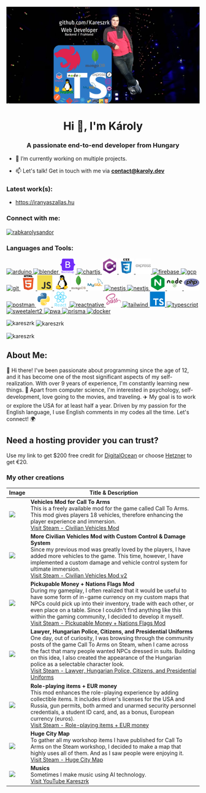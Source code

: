[<img src="https://raw.githubusercontent.com/Kareszrk/Kareszrk/main/myself_with_technologies.png" />](https://raw.githubusercontent.com/Kareszrk/Kareszrk/main/myself_with_technologies.png)
<h1 align="center">Hi 👋, I'm Károly</h1>
<h3 align="center">A passionate end-to-end developer from Hungary</h3>

- 🔭 I’m currently working on multiple projects.

- 📫 Let's talk! Get in touch with me via **contact@karoly.dev**

<h3 align="left">Latest work(s):</h3>
<p align="left">
<ul>
  <li><a href="https://iranyaszallas.hu" target="blank">https://iranyaszallas.hu</a></li>
</ul>
<h3 align="left">Connect with me:</h3>
<a href="https://fb.com/rabkarolysandor" target="blank"><img align="center" src="https://raw.githubusercontent.com/rahuldkjain/github-profile-readme-generator/master/src/images/icons/Social/facebook.svg" alt="rabkarolysandor" height="30" width="40" /></a>
</p>

<h3 align="left">Languages and Tools:</h3>
<p align="left"> <a href="https://www.arduino.cc/" target="_blank" rel="noreferrer"> <img src="https://cdn.worldvectorlogo.com/logos/arduino-1.svg" alt="arduino" width="40" height="40"/> </a> <a href="https://www.blender.org/" target="_blank" rel="noreferrer"> <img src="https://download.blender.org/branding/community/blender_community_badge_white.svg" alt="blender" width="40" height="40"/> </a> <a href="https://getbootstrap.com" target="_blank" rel="noreferrer"> <img src="https://raw.githubusercontent.com/devicons/devicon/master/icons/bootstrap/bootstrap-plain-wordmark.svg" alt="bootstrap" width="40" height="40"/> </a> <a href="https://www.chartjs.org" target="_blank" rel="noreferrer"> <img src="https://www.chartjs.org/media/logo-title.svg" alt="chartjs" width="40" height="40"/> </a> <a href="https://www.w3schools.com/cs/" target="_blank" rel="noreferrer"> <img src="https://raw.githubusercontent.com/devicons/devicon/master/icons/csharp/csharp-original.svg" alt="csharp" width="40" height="40"/> </a> <a href="https://www.w3schools.com/css/" target="_blank" rel="noreferrer"> <img src="https://raw.githubusercontent.com/devicons/devicon/master/icons/css3/css3-original-wordmark.svg" alt="css3" width="40" height="40"/> </a> <a href="https://expressjs.com" target="_blank" rel="noreferrer"> <img src="https://raw.githubusercontent.com/devicons/devicon/master/icons/express/express-original-wordmark.svg" alt="express" width="40" height="40"/> </a> <a href="https://firebase.google.com/" target="_blank" rel="noreferrer"> <img src="https://www.vectorlogo.zone/logos/firebase/firebase-icon.svg" alt="firebase" width="40" height="40"/> </a> <a href="https://cloud.google.com" target="_blank" rel="noreferrer"> <img src="https://www.vectorlogo.zone/logos/google_cloud/google_cloud-icon.svg" alt="gcp" width="40" height="40"/> </a> <a href="https://git-scm.com/" target="_blank" rel="noreferrer"> <img src="https://www.vectorlogo.zone/logos/git-scm/git-scm-icon.svg" alt="git" width="40" height="40"/> </a> <a href="https://www.w3.org/html/" target="_blank" rel="noreferrer"> <img src="https://raw.githubusercontent.com/devicons/devicon/master/icons/html5/html5-original-wordmark.svg" alt="html5" width="40" height="40"/> </a>  <a href="https://developer.mozilla.org/en-US/docs/Web/JavaScript" target="_blank" rel="noreferrer"> <img src="https://raw.githubusercontent.com/devicons/devicon/master/icons/javascript/javascript-original.svg" alt="javascript" width="40" height="40"/> </a> <a href="https://www.linux.org/" target="_blank" rel="noreferrer"> <img src="https://raw.githubusercontent.com/devicons/devicon/master/icons/linux/linux-original.svg" alt="linux" width="40" height="40"/> </a> <a href="https://www.mongodb.com/" target="_blank" rel="noreferrer"> <img src="https://raw.githubusercontent.com/devicons/devicon/master/icons/mongodb/mongodb-original-wordmark.svg" alt="mongodb" width="40" height="40"/> </a> <a href="https://www.mysql.com/" target="_blank" rel="noreferrer"> <img src="https://raw.githubusercontent.com/devicons/devicon/master/icons/mysql/mysql-original-wordmark.svg" alt="mysql" width="40" height="40"/> </a> <a href="https://nestjs.com/" target="_blank" rel="noreferrer"> <img src="https://avatars.githubusercontent.com/u/28507035?s=200&v=4" alt="nestjs" width="40" height="40"/> </a> <a href="https://nextjs.org/" target="_blank" rel="noreferrer"> <img src="https://cdn.worldvectorlogo.com/logos/nextjs-2.svg" alt="nextjs" width="40" height="40"/> </a> <a href="https://www.nginx.com" target="_blank" rel="noreferrer"> <img src="https://raw.githubusercontent.com/devicons/devicon/master/icons/nginx/nginx-original.svg" alt="nginx" width="40" height="40"/> </a> <a href="https://nodejs.org" target="_blank" rel="noreferrer"> <img src="https://raw.githubusercontent.com/devicons/devicon/master/icons/nodejs/nodejs-original-wordmark.svg" alt="nodejs" width="40" height="40"/> </a> <a href="https://www.php.net" target="_blank" rel="noreferrer"> <img src="https://raw.githubusercontent.com/devicons/devicon/master/icons/php/php-original.svg" alt="php" width="40" height="40"/> </a> <a href="https://postman.com" target="_blank" rel="noreferrer"> <img src="https://www.vectorlogo.zone/logos/getpostman/getpostman-icon.svg" alt="postman" width="40" height="40"/> </a> <a href="https://www.python.org" target="_blank" rel="noreferrer"> <img src="https://raw.githubusercontent.com/devicons/devicon/master/icons/python/python-original.svg" alt="python" width="40" height="40"/> </a> <a href="https://reactjs.org/" target="_blank" rel="noreferrer"> <img src="https://raw.githubusercontent.com/devicons/devicon/master/icons/react/react-original-wordmark.svg" alt="react" width="40" height="40"/> </a> <a href="https://reactnative.dev/" target="_blank" rel="noreferrer"> <img src="https://reactnative.dev/img/header_logo.svg" alt="reactnative" width="40" height="40"/> </a> <a href="https://sass-lang.com" target="_blank" rel="noreferrer"> <img src="https://raw.githubusercontent.com/devicons/devicon/master/icons/sass/sass-original.svg" alt="sass" width="40" height="40"/> </a> <a href="https://tailwindcss.com/" target="_blank" rel="noreferrer"> <img src="https://www.vectorlogo.zone/logos/tailwindcss/tailwindcss-icon.svg" alt="tailwind" width="40" height="40"/> </a> <a href="https://www.typescriptlang.org/" target="_blank" rel="noreferrer"> <img src="https://raw.githubusercontent.com/devicons/devicon/master/icons/typescript/typescript-original.svg" alt="typescript" width="40" height="40"/> </a>  <a href="https://bulma.io/" target="_blank" rel="noreferrer"><img src="https://bulma.io/assets/Bulma%20Icon.png" alt="typescript" width="30" height="40"/> </a> <a href="https://sweetalert2.github.io" target="_blank" rel="noreferrer"> <img src="https://sweetalert2.github.io/images/favicon.png" alt="sweetalert2" width="40" height="40"/> </a> <a href="https://en.wikipedia.org/wiki/Progressive_web_app" target="_blank" rel="noreferrer"> <img src="https://user-images.githubusercontent.com/3104648/28351989-7f68389e-6c4b-11e7-9bf2-e9fcd4977e7a.png" alt="pwa" width="60" height="30"/> </a>  <a href="https://www.prisma.io/" target="_blank" rel="noreferrer"> <img src="https://cdn.icon-icons.com/icons2/2107/PNG/512/file_type_light_prisma_icon_130444.png" alt="prisma" width="40" height="30"/> </a> <a href="https://docker.com" target="_blank" rel="noreferrer"> <img src="https://www.docker.com/wp-content/uploads/2024/02/cropped-docker-logo-favicon-180x180.png" alt="docker" width="40" height="30"/> </a> </p>

<p><img align="left" src="https://github-readme-stats.vercel.app/api/top-langs?username=kareszrk&show_icons=true&locale=en&layout=compact" alt="kareszrk" /></p>

<p>&nbsp;<img align="center" src="https://github-readme-stats.vercel.app/api?username=kareszrk&show_icons=true&locale=en" alt="kareszrk" /></p>

<p><img align="center" src="https://github-readme-streak-stats.herokuapp.com/?user=kareszrk&" alt="kareszrk" /></p>

## About Me:

👋 Hi there! I've been passionate about programming since the age of 12, and it has become one of the most significant aspects of my self-realization. With over 9 years of experience, I'm constantly learning new things. 🚀 Apart from computer science, I'm interested in psychology, self-development, love going to the movies, and traveling. ✈️ My goal is to work or explore the USA for at least half a year. Driven by my passion for the English language, I use English comments in my codes all the time. Let's connect! 🌍

## Need a hosting provider you can trust?

Use my link to get $200 free credit for [DigitalOcean](https://www.digitalocean.com/?refcode=7008370c0322&utm_campaign=Referral_Invite&utm_medium=Referral_Program&utm_source=badge) or choose [Hetzner](https://hetzner.cloud/?ref=n5YH7Zdui2OD) to get €20.

### My other creations
| Image | Title & Description |
|-------|----------------------|
| <img src="https://steamuserimages-a.akamaihd.net/ugc/2478738934040704229/4634EB98F4DF2E7790DBEB604379FD6232863A80/?imw=5000&imh=5000&ima=fit&impolicy=Letterbox&imcolor=%23000000&letterbox=false" width="200" /> | **Vehicles Mod for Call To Arms** <br />  This is a freely available mod for the game called Call To Arms. <br />This mod gives players 18 vehicles, therefore enhancing the player experience and immersion.<br />[Visit Steam - Civilian Vehicles Mod](https://steamcommunity.com/sharedfiles/filedetails/?id=3165205491) |
| <img src="https://steamuserimages-a.akamaihd.net/ugc/61455298439197417/90664E85C0DB21763389EE5D392821661B44221C/?imw=5000&imh=5000&ima=fit&impolicy=Letterbox&imcolor=%23000000&letterbox=false" width="200" /> | **More Civilian Vehicles Mod with Custom Control & Damage System** <br /> Since my previous mod was greatly loved by the players, I have added more vehicles to the game. This time, however, I have implemented a custom damage and vehicle control system for ultimate immersion.<br />[Visit Steam - Civilian Vehicles Mod v2](https://steamcommunity.com/sharedfiles/filedetails/?id=3364740940) |
| <img src="https://steamuserimages-a.akamaihd.net/ugc/2341377878056659270/63EF376780205B42E878C67C3667DCD01EB75EBD/?imw=5000&imh=5000&ima=fit&impolicy=Letterbox&imcolor=%23000000&letterbox=false" width="200" /> | **Pickupable Money + Nations Flags Mod**  <br />During my gameplay, I often realized that it would be useful to have some form of in-game currency on my custom maps that NPCs could pick up into their inventory, trade with each other, or even place on a table. Since I couldn't find anything like this within the gaming community, I decided to develop it myself.<br />[Visit Steam - Pickupable Money + Nations Flags Mod](https://steamcommunity.com/sharedfiles/filedetails/?id=3157924757) |
| <img src="https://steamuserimages-a.akamaihd.net/ugc/61455298433844508/C2F0764D1037794B1A9626C9A344D2D878365A45/?imw=5000&imh=5000&ima=fit&impolicy=Letterbox&imcolor=%23000000&letterbox=false" width="200" /> | **Lawyer, Hungarian Police, Citizens, and Presidential Uniforms** <br/>One day, out of curiosity, I was browsing through the community posts of the game Call To Arms on Steam, when I came across the fact that many people wanted NPCs dressed in suits. Building on this idea, I also created the appearance of the Hungarian police as a selectable character look.<br />[Visit Steam - Lawyer, Hungarian Police, Citizens, and Presidential Uniforms](https://steamcommunity.com/sharedfiles/filedetails/?id=3362936498) |
| <img src="https://steamuserimages-a.akamaihd.net/ugc/61456022160143384/36D317A60246E2D53B86B48E07080255330DFCAF/?imw=5000&imh=5000&ima=fit&impolicy=Letterbox&imcolor=%23000000&letterbox=false" width="200" /> | **Role-playing items + EUR money** <br />This mod enhances the role-playing experience by adding collectible items. It includes driver's licenses for the USA and Russia, gun permits, both armed and unarmed security personnel credentials, a student ID card, and, as a bonus, European currency (euros).<br />[Visit Steam - Role-playing items + EUR money](https://steamcommunity.com/sharedfiles/filedetails/?id=3368521214) |
| <img src="https://steamuserimages-a.akamaihd.net/ugc/61456022160955062/48A7B31E1F2FFDB6B458C2C773AED8BD52F9756E/?imw=5000&imh=5000&ima=fit&impolicy=Letterbox&imcolor=%23000000&letterbox=false" width="200" /> | **Huge City Map** <br />To gather all my workshop items I have published for Call To Arms on the Steam workshop, I decided to make a map that highly uses all of them. And as I saw people were enjoying it.<br />[Visit Steam - Huge City Map](https://steamcommunity.com/sharedfiles/filedetails/?id=3368724225) |
| <img src="https://yt3.googleusercontent.com/lxVdglgVHeDKBsSfZR8dyVptDK1Z-QKISdaPM0RbkBekMFGrHCZwa7hB-NZqfdHjKYi02p1Ifg=s160-c-k-c0x00ffffff-no-rj" width="100" /> | **Musics** <br />Sometimes I make music using AI technology. <br />[Visit YouTube Kareszrk](https://www.youtube.com/@Kareszrk) |
